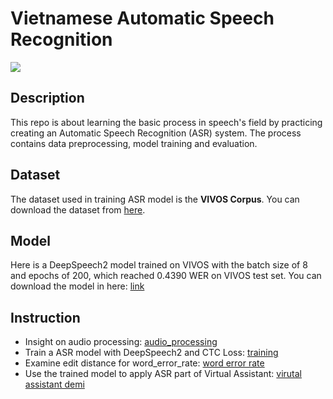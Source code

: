 # Vietnamese Automatic Speech Recognition
![](https://img.shields.io/badge/python-3.7-blue)
## Description
This repo is about learning the basic process in speech's field by practicing creating an Automatic Speech Recognition (ASR) system. The process contains data preprocessing, model training and evaluation.

## Dataset
The dataset used in training ASR model is the __VIVOS Corpus__. You can download the dataset from [here](https://ailab.hcmus.edu.vn/vivos).

## Model
Here is a DeepSpeech2 model trained on VIVOS with the batch size of 8 and epochs of 200, which reached 0.4390 WER on VIVOS test set. You can download the model in here: [link](https://drive.google.com/file/d/1Ywa70m728XKSSkfs7Lbcg10-6i92k1yp/view?usp=sharing)


## Instruction
- Insight on audio processing: [audio_processing](https://github.com/thangdduong/Vietnamese_Automatic_Speech_Recognition/blob/main/audio_processing.ipynb)
- Train a ASR model with DeepSpeech2 and CTC Loss: [training](https://github.com/thangdduong/Vietnamese_Automatic_Speech_Recognition/blob/main/training.ipynb)
- Examine edit distance for word_error_rate: [word error rate](https://github.com/thangdduong/Vietnamese_Automatic_Speech_Recognition/blob/main/word_error_rate.ipynb)
- Use the trained model to apply ASR part of Virtual Assistant:  [virutal assistant demi](https://github.com/thangdduong/Vietnamese_Automatic_Speech_Recognition/blob/main/virtual_assistant_demo.ipynb)